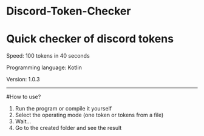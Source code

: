 # Discord-Token-Checker
# Quick checker of discord tokens

Speed: 100 tokens in 40 seconds

Programming language: Kotlin

Version: 1.0.3

---

#How to use?

1. Run the program or compile it yourself
2. Select the operating mode (one token or tokens from a file)
3. Wait...
4. Go to the created folder and see the result
